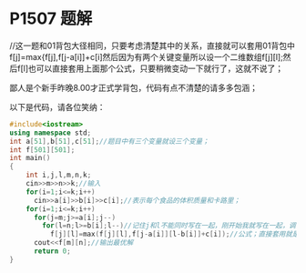 # P1507 题解

//这一题和01背包大径相同，只要考虑清楚其中的关系，直接就可以套用01背包中f[j]=max{f[j],f[j-a[i]]+c[i]然后因为有两个关键变量所以设一个二维数组f[j][l];然后f[l]也可以直接套用上面那个公式，只要稍微变动一下就行了，这就不说了；

鄙人是个新手昨晚8.00才正式学背包，代码有点不清楚的请多多包涵；

以下是代码，请各位笑纳：

```cpp
#include<iostream>
using namespace std;
int a[51],b[51],c[51];//题目中有三个变量就设三个变量；
int f[501][501];
int main()
{
    int i,j,l,m,n,k;
    cin>>m>>n>>k;//输入
    for(i=1;i<=k;i++)
      cin>>a[i]>>b[i]>>c[i];//表示每个食品的体积质量和卡路里；
    for(i=1;i<=k;i++)
      for(j=m;j>=a[i];j--)
        for(l=n;l>=b[i];l--)//记住j和l不能同时写在一起，刚开始我就写在一起，调了1分钟才发现
          f[j][l]=max(f[j][l],f[j-a[i]][l-b[i]]+c[i]);//公式；直接套用就是的
      cout<<f[m][n];//输出最优解
      return 0;
}
```